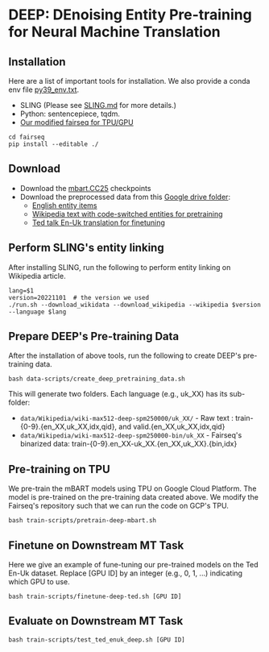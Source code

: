 # DEEP: DEnoising Entity Pre-training for Neural Machine Translation


## Installation
Here are a list of important tools for installation. We also provide a conda env file [py39_env.txt](./py39_env.yml).
- SLING (Please see [SLING.md](./SLING.md) for more details.)
- Python: sentencepiece, tqdm. 
- [Our modified fairseq for TPU/GPU](./fairseq/)
```
cd fairseq
pip install --editable ./
```

## Download
- Download the [mbart.CC25](https://dl.fbaipublicfiles.com/fairseq/models/mbart/mbart.cc25.v2.tar.gz) checkpoints 
- Download the preprocessed data from this [Google drive folder](https://drive.google.com/drive/folders/15Wim7cR85jz1UGLBNEpgf-FPdgJFLWO5?usp=share_link): 
  - [English entity items](https://drive.google.com/file/d/14cZ8clBAFobcxmw_eWZAUTh19TVFEFX8/view?usp=share_link) 
  - [Wikipedia text with code-switched entities for pretraining](https://drive.google.com/drive/folders/1Wq7_oRDcRpPG8QqQh_UFmX0bCsv42au9?usp=share_link)
  - [Ted talk En-Uk translation for finetuning](https://drive.google.com/drive/folders/1nrP1-KCcrvGndloCwZkFXe7hD-4n8KQq?usp=share_link)

## Perform SLING's entity linking
After installing SLING, run the following to perform entity linking on Wikipedia article.
```
lang=$1
version=20221101  # the version we used
./run.sh --download_wikidata --download_wikipedia --wikipedia $version --language $lang
```

## Prepare DEEP's Pre-training Data
After the installation of above tools, run the following to create DEEP's pre-training data. 
```
bash data-scripts/create_deep_pretraining_data.sh
```
This will generate two folders. Each language (e.g., uk_XX) has its sub-folder:
- `data/Wikipedia/wiki-max512-deep-spm250000/uk_XX/` - Raw text : train-{0-9}.{en_XX,uk_XX,idx,qid}, and valid.{en_XX,uk_XX,idx,qid}
- `data/Wikipedia/wiki-max512-deep-spm250000-bin/uk_XX` - Fairseq's binarized data: train-{0-9}.en_XX-uk_XX.{en_XX,uk_XX}.{bin,idx}

## Pre-training on TPU
We pre-train the mBART models using TPU on Google Cloud Platform. The model is pre-trained on the pre-training data created above. We modify the Fairseq's repository such that we can run the code on GCP's TPU.
```
bash train-scripts/pretrain-deep-mbart.sh
```

## Finetune on Downstream MT Task
Here we give an example of fune-tuning our pre-trained models on the Ted En-Uk dataset. Replace [GPU ID] by an integer (e.g., 0, 1, ...) indicating which GPU to use.
```
bash train-scripts/finetune-deep-ted.sh [GPU ID]  
```


## Evaluate on Downstream MT Task
```
bash train-scripts/test_ted_enuk_deep.sh [GPU ID]
```
